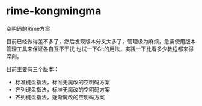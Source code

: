 # rime-kongmingma
空明码的Rime方案

目前已经做得差不多了，然后发现版本分叉太多了，管理极为麻烦，急需使用版本管理工具来保证各自互不干扰
也试一下Git的用法，实践一下比看多少教程都来得深刻。

目前主要有三个版本：
  - 标准键盘指法，标准无魔改的空明码方案
  - 齐列键盘指法，标准无魔改的空明码方案
  - 齐列键盘指法，逐渐魔改的空明码方案
